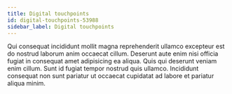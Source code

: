 ```yaml
---
title: Digital touchpoints
id: digital-touchpoints-53988
sidebar_label: Digital touchpoints
---
```


Qui consequat incididunt mollit magna reprehenderit ullamco excepteur est do nostrud laborum anim occaecat cillum. Deserunt aute enim nisi officia fugiat in consequat amet adipisicing ea aliqua. Quis qui deserunt veniam enim cillum. Sunt id fugiat tempor nostrud quis ullamco. Incididunt consequat non sunt pariatur ut occaecat cupidatat ad labore et pariatur aliqua minim.

